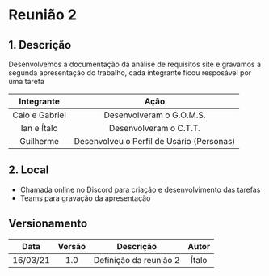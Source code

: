 # Reunião 2

## 1. Descrição

Desenvolvemos a documentação da análise de requisitos site e gravamos a segunda apresentação do trabalho, cada integrante ficou resposável por uma tarefa

<center>

|    Integrante    |      Ação      |
| :--------: | :-------------: |
|Caio e Gabriel | Desenvolveram o G.O.M.S. |
|Ian e Ítalo| Desenvolveram o C.T.T. |
|Guilherme | Desenvolveu o Perfil de Usário (Personas) |

</center>

## 2. Local

- Chamada online no Discord para criação e desenvolvimento das tarefas
- Teams para gravação da apresentação

## Versionamento

|    Data    | Versão |            Descrição             |      Autor      |
| :--------: | :----: | :------------------------------: | :-------------: |
|    16/03/21    | 1.0 |            Definição da reunião 2            |      Ítalo      |